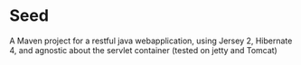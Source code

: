 # Seed

A Maven project for a restful java webapplication, using Jersey 2, Hibernate 4, and agnostic about the servlet container (tested on jetty and Tomcat)





